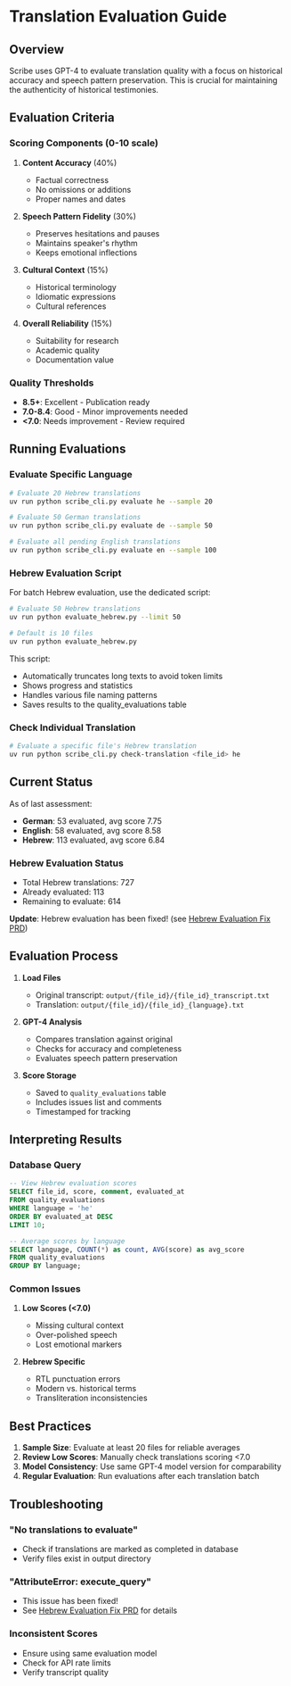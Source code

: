 # Translation Evaluation Guide

## Overview

Scribe uses GPT-4 to evaluate translation quality with a focus on historical accuracy and speech pattern preservation. This is crucial for maintaining the authenticity of historical testimonies.

## Evaluation Criteria

### Scoring Components (0-10 scale)

1. **Content Accuracy** (40%)
   - Factual correctness
   - No omissions or additions
   - Proper names and dates

2. **Speech Pattern Fidelity** (30%)
   - Preserves hesitations and pauses
   - Maintains speaker's rhythm
   - Keeps emotional inflections

3. **Cultural Context** (15%)
   - Historical terminology
   - Idiomatic expressions
   - Cultural references

4. **Overall Reliability** (15%)
   - Suitability for research
   - Academic quality
   - Documentation value

### Quality Thresholds

- **8.5+**: Excellent - Publication ready
- **7.0-8.4**: Good - Minor improvements needed
- **<7.0**: Needs improvement - Review required

## Running Evaluations

### Evaluate Specific Language

```bash
# Evaluate 20 Hebrew translations
uv run python scribe_cli.py evaluate he --sample 20

# Evaluate 50 German translations
uv run python scribe_cli.py evaluate de --sample 50

# Evaluate all pending English translations
uv run python scribe_cli.py evaluate en --sample 100
```

### Hebrew Evaluation Script

For batch Hebrew evaluation, use the dedicated script:

```bash
# Evaluate 50 Hebrew translations
uv run python evaluate_hebrew.py --limit 50

# Default is 10 files
uv run python evaluate_hebrew.py
```

This script:
- Automatically truncates long texts to avoid token limits
- Shows progress and statistics
- Handles various file naming patterns
- Saves results to the quality_evaluations table

### Check Individual Translation

```bash
# Evaluate a specific file's Hebrew translation
uv run python scribe_cli.py check-translation <file_id> he
```

## Current Status

As of last assessment:
- **German**: 53 evaluated, avg score 7.75
- **English**: 58 evaluated, avg score 8.58
- **Hebrew**: 113 evaluated, avg score 6.84

### Hebrew Evaluation Status
- Total Hebrew translations: 727
- Already evaluated: 113
- Remaining to evaluate: 614

**Update**: Hebrew evaluation has been fixed! (see [Hebrew Evaluation Fix PRD](../PRDs/hebrew-evaluation-fix.md))

## Evaluation Process

1. **Load Files**
   - Original transcript: `output/{file_id}/{file_id}_transcript.txt`
   - Translation: `output/{file_id}/{file_id}_{language}.txt`

2. **GPT-4 Analysis**
   - Compares translation against original
   - Checks for accuracy and completeness
   - Evaluates speech pattern preservation

3. **Score Storage**
   - Saved to `quality_evaluations` table
   - Includes issues list and comments
   - Timestamped for tracking

## Interpreting Results

### Database Query
```sql
-- View Hebrew evaluation scores
SELECT file_id, score, comment, evaluated_at 
FROM quality_evaluations 
WHERE language = 'he' 
ORDER BY evaluated_at DESC 
LIMIT 10;

-- Average scores by language
SELECT language, COUNT(*) as count, AVG(score) as avg_score 
FROM quality_evaluations 
GROUP BY language;
```

### Common Issues

1. **Low Scores (<7.0)**
   - Missing cultural context
   - Over-polished speech
   - Lost emotional markers

2. **Hebrew Specific**
   - RTL punctuation errors
   - Modern vs. historical terms
   - Transliteration inconsistencies

## Best Practices

1. **Sample Size**: Evaluate at least 20 files for reliable averages
2. **Review Low Scores**: Manually check translations scoring <7.0
3. **Model Consistency**: Use same GPT-4 model version for comparability
4. **Regular Evaluation**: Run evaluations after each translation batch

## Troubleshooting

### "No translations to evaluate"
- Check if translations are marked as completed in database
- Verify files exist in output directory

### "AttributeError: execute_query"
- This issue has been fixed!
- See [Hebrew Evaluation Fix PRD](../PRDs/hebrew-evaluation-fix.md) for details

### Inconsistent Scores
- Ensure using same evaluation model
- Check for API rate limits
- Verify transcript quality